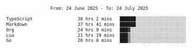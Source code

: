 <div align="center">
<p style="text-align: center;">
<!--START_SECTION:waka-->

```txt
From: 24 June 2025 - To: 24 July 2025

TypeScript                 38 hrs 2 mins   ██████░░░░░░░░░░░░░░░░░░░   24.07 %
Markdown                   37 hrs 41 mins  ██████░░░░░░░░░░░░░░░░░░░   23.84 %
Org                        24 hrs 9 mins   ███▓░░░░░░░░░░░░░░░░░░░░░   15.29 %
Lua                        21 hrs 19 mins  ███▒░░░░░░░░░░░░░░░░░░░░░   13.50 %
Go                         20 hrs 8 mins   ███▒░░░░░░░░░░░░░░░░░░░░░   12.75 %
```

<!--END_SECTION:waka-->
</p>
</div>
